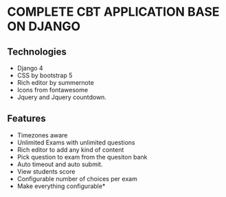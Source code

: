 # COMPLETE CBT APPLICATION BASE ON DJANGO

## Technologies

- Django 4
- CSS by bootstrap 5
- Rich editor by summernote
- Icons from fontawesome
- Jquery and Jquery countdown.

## Features

- Timezones aware
- Unlimited Exams with unlimited questions
- Rich editor to add any kind of content
- Pick question to exam from the quesiton bank
- Auto timeout and auto submit.
- View students score
- Configurable number of choices per exam
- Make everything configurable*
